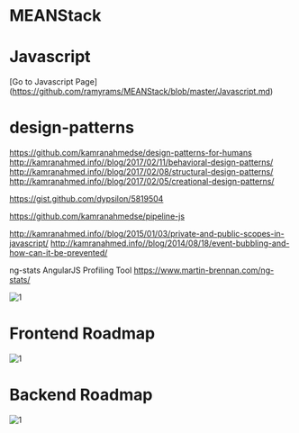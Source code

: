 # MEANStack

# Javascript 
[Go to Javascript Page] (https://github.com/ramyrams/MEANStack/blob/master/Javascript.md)

# design-patterns
https://github.com/kamranahmedse/design-patterns-for-humans
http://kamranahmed.info//blog/2017/02/11/behavioral-design-patterns/
http://kamranahmed.info//blog/2017/02/08/structural-design-patterns/
http://kamranahmed.info//blog/2017/02/05/creational-design-patterns/

https://gist.github.com/dypsilon/5819504


https://github.com/kamranahmedse/pipeline-js

http://kamranahmed.info//blog/2015/01/03/private-and-public-scopes-in-javascript/
http://kamranahmed.info//blog/2014/08/18/event-bubbling-and-how-can-it-be-prevented/


ng-stats AngularJS Profiling Tool
https://www.martin-brennan.com/ng-stats/


![1](https://camo.githubusercontent.com/ec07e2499a0141f6fef7a4d5700fae1facd5d63a/68747470733a2f2f692e696d6775722e636f6d2f4b7848396335532e706e67)

# Frontend Roadmap
![1](https://camo.githubusercontent.com/c50c7d9bbeaf87deae5aaa20b61ad00d59f0ec72/68747470733a2f2f692e696d6775722e636f6d2f527374746b526f2e706e67)

# Backend Roadmap
![1](https://camo.githubusercontent.com/7d34538867c3576aa1bd1fd9989303c832bf103a/687474703a2f2f692e696d6775722e636f6d2f4e5965304d64362e706e67)
